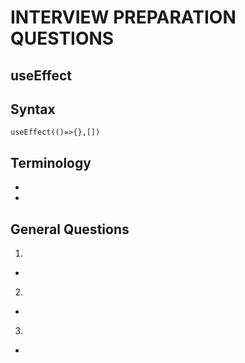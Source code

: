 # INTERVIEW PREPARATION QUESTIONS

## useEffect

## Syntax

```
useEffect(()=>{},[])
```

## Terminology

-
-

## General Questions

1.

-

2.

-

3.

-
